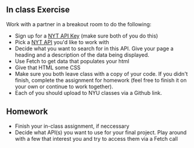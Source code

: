 
## In class Exercise

Work with a partner in a breakout room to do the following:

  * Sign up for a [NYT API Key](https://developer.nytimes.com/get-started) (make sure both of you do this)
  * Pick a [NYT API](https://developer.nytimes.com/apis) you'd like to work with
  * Decide what you want to search for in this API. Give your page a heading and a description of the data being displayed.
  * Use Fetch to get data that populates your html
  * Give that HTML some CSS
  * Make sure you both leave class with a copy of your code. If you didn't finish, complete the assignment for homework (feel free to finish it on your own or continue to work together).
  * Each of you should upload to NYU classes via a Github link.

## Homework
  * Finish your in-class assignment, if neccessary
  * Decide what API(s) you want to use for your final project. Play around with a few that interest you and try to access them via a Fetch call
